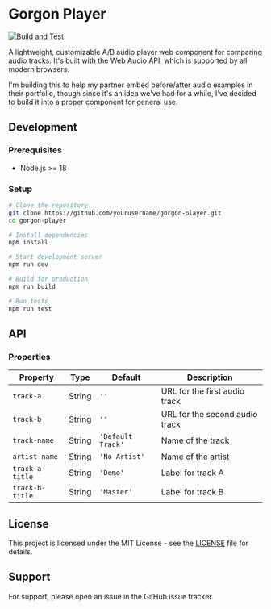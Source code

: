 # Gorgon Player

[![Build and Test](https://github.com/trozzelle/gorgon-player/actions/workflows/build-and-test.yml/badge.svg)](https://github.com/trozzelle/gorgon-player/actions/workflows/build-and-test.yml)

A lightweight, customizable A/B audio player web component for comparing audio tracks. It's built with the Web Audio API, which is supported by all modern browsers.

I'm building this to help my partner embed before/after audio examples in their portfolio, though since it's an idea we've had for a while, I've decided to build it into a proper component for general use.

## Development

### Prerequisites

- Node.js >= 18

### Setup

```bash
# Clone the repository
git clone https://github.com/yourusername/gorgon-player.git
cd gorgon-player

# Install dependencies
npm install

# Start development server
npm run dev

# Build for production
npm run build

# Run tests
npm run test


```

## API

### Properties

| Property | Type | Default | Description |
|----------|------|---------|-------------|
| `track-a` | String | `''` | URL for the first audio track |
| `track-b` | String | `''` | URL for the second audio track |
| `track-name` | String | `'Default Track'` | Name of the track |
| `artist-name` | String | `'No Artist'` | Name of the artist |
| `track-a-title` | String | `'Demo'` | Label for track A |
| `track-b-title` | String | `'Master'` | Label for track B |


## License

This project is licensed under the MIT License - see the [LICENSE](LICENSE) file for details.


## Support

For support, please open an issue in the GitHub issue tracker.